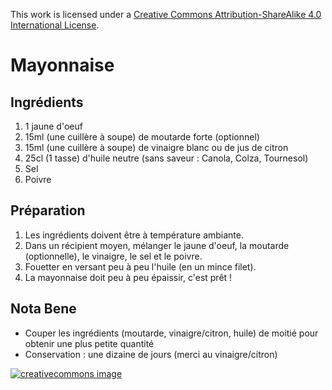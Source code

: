 This work is licensed under a
[Creative Commons Attribution-ShareAlike 4.0 International License](http://creativecommons.org/licenses/by-sa/4.0/).

# Mayonnaise

## Ingrédients

1. 1 jaune d'oeuf
2. 15ml (une cuillère à soupe) de moutarde forte (optionnel)
3. 15ml (une cuillère à soupe) de vinaigre blanc ou de jus de citron
4. 25cl (1 tasse) d'huile neutre (sans saveur : Canola, Colza, Tournesol)
5. Sel
6. Poivre

## Préparation

1. Les ingrédients doivent être à température ambiante.
2. Dans un récipient moyen, mélanger le jaune d'oeuf, la moutarde (optionnelle),
   le vinaigre, le sel et le poivre.
3. Fouetter en versant peu à peu l'huile (en un mince filet).
4. La mayonnaise doit peu à peu épaissir, c'est prêt !

## Nota Bene

- Couper les ingrédients (moutarde, vinaigre/citron, huile) de moitié
  pour obtenir une plus petite quantité
- Conservation : une dizaine de jours (merci au vinaigre/citron)

[![creativecommons image](https://i.creativecommons.org/l/by-sa/4.0/80x15.png)](http://creativecommons.org/licenses/by-sa/4.0/)